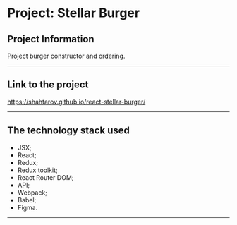 # Project: Stellar Burger

## Project Information

Project burger constructor and ordering.

---

## Link to the project

https://shahtarov.github.io/react-stellar-burger/

---

## The technology stack used

-  JSX;
-  React;
-  Redux;
-  Redux toolkit;
-  React Router DOM;
-  API;
-  Webpack;
-  Babel;
-  Figma.

---
